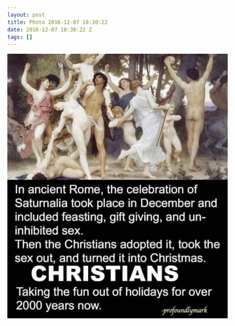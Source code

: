 ```yaml
---
layout: post
title: Photo 2016-12-07 18:30:22
date: 2016-12-07 18:30:22 Z
tags: []
---
```

![](/media/2016/12/154169868052.jpg)
